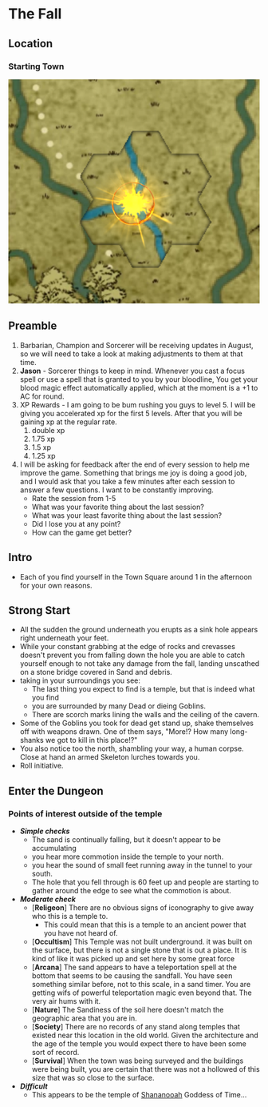 # The Fall

## Location

### **Starting Town**

![Starting-Town](../../../assets/Starting-Location.webp)

## Preamble

1. Barbarian, Champion and Sorcerer will be receiving updates in August, so we will need to take a look at making adjustments to them at that time.
1. **Jason** - Sorcerer things to keep in mind. Whenever you cast a focus spell or use a spell that is granted to you by your bloodline, You get your blood magic effect automatically applied, which at the moment is a +1 to AC for round.
1. XP Rewards - I am going to be bum rushing you guys to level 5. I will be giving you accelerated xp for the first 5 levels. After that you will be gaining xp at the regular rate.
    1. double xp
    2. 1.75 xp
    3. 1.5 xp
    4. 1.25 xp
1. I will be asking for feedback after the end of every session to help me improve the game. Something that brings me joy is doing a good job, and I would ask that you take a few minutes after each session to answer a few questions. I want to be constantly improving.
    - Rate the session from 1-5
    - What was your favorite thing about the last session?
    - What was your least favorite thing about the last session?
    - Did I lose you at any point?
    - How can the game get better?

## Intro

- Each of you find yourself in the Town Square around 1 in the afternoon for your own reasons.

## Strong Start

- All the sudden the ground underneath you erupts as a sink hole appears right underneath your feet.
- While your constant grabbing at the edge of rocks and crevasses doesn't prevent you from falling down the hole you are able to catch yourself enough to not take any damage from the fall, landing unscathed on a stone bridge covered in Sand and debris.
- taking in your surroundings you see:
  - The last thing you expect to find is a temple, but that is indeed what you find
  - you are surrounded by many Dead or dieing Goblins.
  - There are scorch marks lining the walls and the ceiling of the cavern.
- Some of the Goblins you took for dead get stand up, shake themselves off with weapons drawn. One of them says, "More!? How many long-shanks we got to kill in this place!?"
- You also notice too the north, shambling your way, a human corpse. Close at hand an armed Skeleton lurches towards you.
- Roll initiative.

## Enter the Dungeon

### Points of interest outside of the temple

- ***Simple checks***
    - The sand is continually falling, but it doesn't appear to be accumulating
    - you hear more commotion inside the temple to your north.
    - you hear the sound of small feet running away in the tunnel to your south.
    - The hole that you fell through is 60 feet up and people are starting to gather around the edge to see what the commotion is about.
- ***Moderate check***
    - [**Religeon**] There are no obvious signs of iconography to give away who this is a temple to.
        - This could mean that this is a temple to an ancient power that you have not heard of.
    - [**Occultism**] This Temple was not built underground. it was built on the surface, but there is not a single stone that is out a place. It is kind of like it was picked up and set here by some great force
    - [**Arcana**] The sand appears to have a teleportation spell at the bottom that seems to be causing the sandfall. You have seen something similar before, not to this scale, in a sand timer. You are getting wifs of powerful teleportation magic even beyond that. The very air hums with it.
    - [**Nature**] The Sandiness of the soil here doesn't match the geographic area that you are in.
    - [**Society**] There are no records of any stand along temples that existed near this location in the old world. Given the architecture and the age of the temple you would expect there to have been some sort of record.
    - [**Survival**] When the town was being surveyed and the buildings were being built, you are certain that there was not a hollowed of this size that was so close to the surface.
- ***Difficult***
    - This appears to be the temple of [Shananooah](../../../World/Religion/Shananooah.md) Goddess of Time...